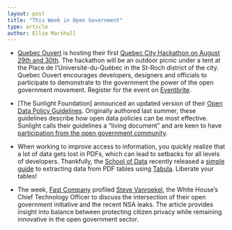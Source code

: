 ```yaml
---
layout: post
title: "This Week in Open Government"
type: article
author: Ellie Marshall
---
```

- [Quebec Ouvert](http://www.quebecouvert.org) is hosting their first [Quebec City Hackathon on August 29th and 30th](http://quebecouvert.org/article/post/hackathon-pique-nique-numerique). The hackathon will be an outdoor picnic under a tent at the Place de l’Université-du-Québec in the St-Roch district of the city. Quebec Ouvert encourages developers, designers and officials to participate to demonstrate to the government the power of the open government movement. Register for the event on [Eventbrite](http://hackathon-pique-nique-numerique.eventbrite.com/).

- [The Sunlight Foundation] announced an updated version of their [Open Data Policy Guidelines](http://sunlightfoundation.com/opendataguidelines/). Originally authored last summer, these guidelines describe how open data policies can be most effective. Sunlight calls their guidelines a “living document” and are keen to have [participation from the open government community](http://sunlightfoundation.com/blog/2013/08/12/announcing-the-open-data-policy-guidelines-version-2-0/).

- When working to improve access to information, you quickly realize that a lot of data gets lost in PDFs, which can lead to setbacks for all levels of developers. Thankfully, the [School of Data](http://schoolofdata.org/) recently released a [simple guide](http://schoolofdata.org/handbook/recipes/extracting-data-from-pdf-with-tabula/) to extracting data from PDF tables using [Tabula](http://jazzido.github.io/tabula/). Liberate your tables!

- The week, [Fast Company](http://www.fastcompany.com/3015361/can-the-white-house-really-walk-the-line-between-open-data-and-nsa) profiled [Steve Vanroekel](https://cio.gov/author/steven-vanroekel/), the White House’s Chief Technology Officer to discuss the intersection of their open government initiative and the recent NSA leaks. The article provides insight into balance between protecting citizen privacy while remaining innovative in the open government sector.

 
